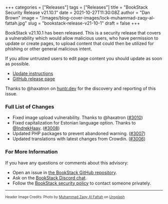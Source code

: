 +++
categories = ["Releases"]
tags = ["Releases"]
title = "BookStack Security Release v21.10.1"
date = 2021-10-27T11:30:08Z
author = "Dan Brown"
image = "/images/blog-cover-images/lock-muhammad-zaqy-al-fattah.jpg"
slug = "bookstack-release-v21-10-1"
draft = false
+++

BookStack v21.10.1 has been released. This is a security release that covers a vulnerability
which would allow malicious users, who have permission to update or create pages, to upload
content that could then be utilized for phishing or other general malicious intent.

If you allow untrusted users to edit page content you should update as soon as possible.

* [Update instructions](https://www.bookstackapp.com/docs/admin/updates)
* [GitHub release page](https://github.com/BookStackApp/BookStack/releases/tag/v21.10.1)

Thanks to @haxatron on [huntr.dev](https://huntr.dev/) for the discovery and reporting of this issue.

### Full List of Changes

* Fixed image upload vulnerability. Thanks to @haxatron ([#3010](https://github.com/BookStackApp/BookStack/issues/3010))
* Fixed capitalization for Estonian language option. Thanks to [@IndrekHaav](https://github.com/BookStackApp/BookStack/pull/3008). ([#3008](https://github.com/BookStackApp/BookStack/pull/3008))
* Updated PHP packages to prevent abandoned warning. ([#3007](https://github.com/BookStackApp/BookStack/issues/3007))
* Updated translations with latest changes from Crowdin. ([#3006](https://github.com/BookStackApp/BookStack/pull/3006))


### For More Information

If you have any questions or comments about this advisory:
* Open an issue in [the BookStack GitHub repository](BookStackApp/BookStack/issues).
* Ask on the [BookStack Discord chat](https://discord.gg/ztkBqR2).
* Follow the [BookStack security policy](https://github.com/BookStackApp/BookStack/blob/development/.github/SECURITY.md) to contact someone privately.

----

<span style="font-size: 0.8em;opacity:0.9;">Header Image Credits: <span>Photo by <a href="https://unsplash.com/@dizzydizz?utm_source=unsplash&amp;utm_medium=referral&amp;utm_content=creditCopyText">Muhammad Zaqy Al Fattah</a> on <a href="https://unsplash.com/?utm_source=unsplash&amp;utm_medium=referral&amp;utm_content=creditCopyText">Unsplash</a></span></span>